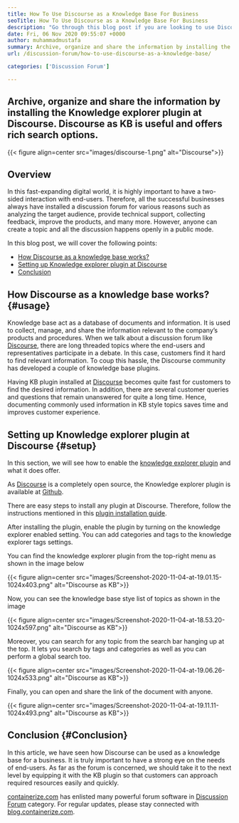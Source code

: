 ```yaml
---
title: How To Use Discourse as a Knowledge Base For Business
seoTitle: How To Use Discourse as a Knowledge Base For Business
description: "Go through this blog post if you are looking to use Discourse as a knowledge base. Enable it today, and share the live versions of your company's documents"
date: Fri, 06 Nov 2020 09:55:07 +0000
author: muhammadmustafa
summary: Archive, organize and share the information by installing the Knowledge explorer plugin at Discourse. Discourse as KB is useful and offers rich search options.
url: /discussion-forum/how-to-use-discourse-as-a-knowledge-base/

categories: ['Discussion Forum']

---
```

## Archive, organize and share the information by installing the Knowledge explorer plugin at Discourse. Discourse as KB is useful and offers rich search options.

{{< figure align=center src="images/discourse-1.png" alt="Discourse">}}  

## Overview

In this fast-expanding digital world, it is highly important to have a two-sided interaction with end-users. Therefore, all the successful businesses always have installed a discussion forum for various reasons such as analyzing the target audience, provide technical support, collecting feedback, improve the products, and many more. However, anyone can create a topic and all the discussion happens openly in a public mode. 

In this blog post, we will cover the following points:

  * [How Discourse as a knowledge base works?][1]
  * [Setting up Knowledge explorer plugin at Discourse][2]
  * [Conclusion][3]

## How Discourse as a knowledge base works? {#usage}

Knowledge base act as a database of documents and information. It is used to collect, manage, and share the information relevant to the company’s products and procedures. When we talk about a discussion forum like [Discourse][4], there are long threaded topics where the end-users and representatives participate in a debate. In this case, customers find it hard to find relevant information. To coup this hassle, the Discourse community has developed a couple of knowledge base plugins. 

Having KB plugin installed at [Discourse][4] becomes quite fast for customers to find the desired information. In addition, there are several customer queries and questions that remain unanswered for quite a long time. Hence, documenting commonly used information in KB style topics saves time and improves customer experience. 

## Setting up Knowledge explorer plugin at Discourse {#setup}

In this section, we will see how to enable the [knowledge explorer plugin][5] and what it does offer. 

As [Discourse][4] is a completely open source, the Knowledge explorer plugin is available at [Github][5]. 

There are easy steps to install any plugin at Discourse. Therefore, follow the instructions mentioned in this [plugin installation guide][6].

After installing the plugin, enable the plugin by turning on the knowledge explorer enabled setting. You can add categories and tags to the knowledge explorer tags settings.

You can find the knowledge explorer plugin from the top-right menu as shown in the image below

{{< figure align=center src="images/Screenshot-2020-11-04-at-19.01.15-1024x403.png" alt="Discourse as KB">}}  

Now, you can see the knowledge base stye list of topics as shown in the image 

{{< figure align=center src="images/Screenshot-2020-11-04-at-18.53.20-1024x597.png" alt="Discourse as KB">}}  

Moreover, you can search for any topic from the search bar hanging up at the top. It lets you search by tags and categories as well as you can perform a global search too. 

{{< figure align=center src="images/Screenshot-2020-11-04-at-19.06.26-1024x533.png" alt="Discourse as KB">}}  

Finally, you can open and share the link of the document with anyone.

{{< figure align=center src="images/Screenshot-2020-11-04-at-19.11.11-1024x493.png" alt="Discourse as KB">}}  

## Conclusion  {#Conclusion}

In this article, we have seen how Discourse can be used as a knowledge base for a business. It is truly important to have a strong eye on the needs of end-users. As far as the forum is concerned, we should take it to the next level by equipping it with the KB plugin so that customers can approach required resources easily and quickly.

[containerize.com][7] has enlisted many powerful forum software in [Discussion Forum][8] category. For regular updates, please stay connected with [blog.containerize.com][9].

 [1]: #usage
 [2]: #setup
 [3]: #Conclusion
 [4]: https://products.containerize.com/discussion-forum/discourse
 [5]: https://github.com/discourse/discourse-knowledge-explorer
 [6]: https://meta.discourse.org/t/install-a-plugin/19157
 [7]: https://www.containerize.com/
 [8]: https://products.containerize.com/discussion-forum
 [9]: https://blog.containerize.com/